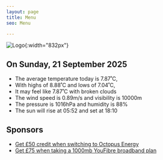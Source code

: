 ```yaml
---
layout: page
title: Menu
seo: Menu

---
```


![Logo](/images/logo.jpg){:width="832px"}

<!-- weather_marker starts -->
## On Sunday, 21 September 2025

- The average temperature today is 7.87˚C,
- With highs of 8.88˚C and lows of 7.04˚C,
- It may feel like 7.87˚C with broken clouds
- The wind speed is 0.89m/s and visibility is 10000m
- The pressure is 1016hPa and humidity is 88%
- The sun will rise at 05:52 and set at 18:10

<!-- weather_marker ends -->

## Sponsors

- [Get £50 credit when switching to Octopus Energy](https://bit.ly/3oD1nnS)
- [Get £75 when taking a 1000mb YouFibre broadband plan](https://aklam.io/91zWhU?)
